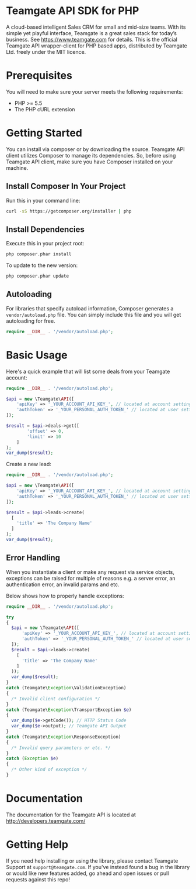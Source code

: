 # Teamgate API SDK for PHP
A cloud-based intelligent Sales CRM for small and mid-size teams. With its simple yet playful interface, Teamgate is a great sales stack for today’s business. See https://www.teamgate.com for details.
This is the official Teamgate API wrapper-client for PHP based apps, distributed by Teamgate Ltd. freely under the MIT licence.

# Prerequisites
You will need to make sure your server meets the following requirements:
- PHP >= 5.5
- The PHP cURL extension

# Getting Started
You can install via composer or by downloading the source. 
Teamgate API client utilizes Composer to manage its dependencies. So, before using Teamgate API client, make sure you have Composer installed on your machine.

## Install Composer In Your Project
Run this in your command line:
```bash
curl -sS https://getcomposer.org/installer | php
```
## Install Dependencies
Execute this in your project root:
```bash
php composer.phar install
```

To update to the new version:
```bash
php composer.phar update
```

## Autoloading
For libraries that specify autoload information, Composer generates a `vendor/autoload.php` file. You can simply include this file and you will get autoloading for free.
```php
require __DIR__ . '/vendor/autoload.php';
```

# Basic Usage
Here's a quick example that will list some deals from your Teamgate account:
```php
require __DIR__ . '/vendor/autoload.php';

$api = new \Teamgate\API([
    'apiKey' => '_YOUR_ACCOUNT_API_KEY_', // located at account settings -> additional features -> external apps
    'authToken' => '_YOUR_PERSONAL_AUTH_TOKEN_' // located at user settings -> preferences
]);

$result = $api->deals->get([
        'offset' => 0, 
        'limit' => 10
    ]
);
var_dump($result);
```
Create a new lead:
```php
require __DIR__ . '/vendor/autoload.php';

$api = new \Teamgate\API([
    'apiKey' => '_YOUR_ACCOUNT_API_KEY_', // located at account settings -> additional features -> external apps
    'authToken' => '_YOUR_PERSONAL_AUTH_TOKEN_' // located at user settings -> preferences
]);

$result = $api->leads->create(
  [
    'title' => 'The Company Name'
  ]
);
var_dump($result);
```

## Error Handling
When you instantiate a client or make any request via service objects, exceptions can be raised for multiple of reasons e.g. a server error, an authentication error, an invalid params and etc.

Below shows how to properly handle exceptions:
```php
require __DIR__ . '/vendor/autoload.php';

try 
{
  $api = new \Teamgate\API([
      'apiKey' => '_YOUR_ACCOUNT_API_KEY_', // located at account settings -> additional features -> external apps
      'authToken' => '_YOUR_PERSONAL_AUTH_TOKEN_' // located at user settings -> preferences
  ]);
  $result = $api->leads->create(
    [
      'title' => 'The Company Name'
    ]
  ));
  var_dump($result);
} 
catch (Teamgate\Exception\ValidationException) 
{
  /* Invalid client configuration */
} 
catch (Teamgate\Exception\TransportException $e) 
{
  var_dump($e->getCode()); // HTTP Status Code
  var_dump($e->output); // Teamgate API Output
}
catch (Teamgate\Exception\ResponseException) 
{
  /* Invalid query parameters or etc. */
}
catch (Exception $e)
{
  /* Other kind of exception */
}
```

# Documentation
The documentation for the Teamgate API is located at http://developers.teamgate.com/

# Getting Help
If you need help installing or using the library, please contact Teamgate Support at `support@teamgate.com`.
If you've instead found a bug in the library or would like new features added, go ahead and open issues or pull requests against this repo!
